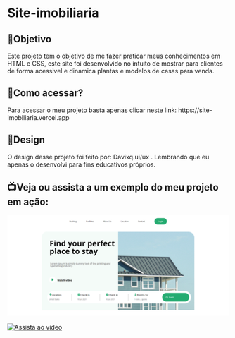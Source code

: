 # Site-imobiliaria

## :mag_right:Objetivo
<p> Este projeto tem o objetivo de me fazer praticar meus conhecimentos em HTML e CSS, este site foi desenvolvido no intuito de mostrar para clientes de forma acessivel e dinamica plantas e modelos de casas para venda.</p>

## :open_file_folder:Como acessar?
<p> Para acessar o meu projeto basta apenas clicar neste link: https://site-imobiliaria.vercel.app </p>

## :art:Design
<p> O design desse projeto foi feito por: Davixq.ui/ux . Lembrando que eu apenas o desenvolvi para fins educativos próprios. </p>

## :tv:Veja ou assista a um exemplo do meu projeto em ação:

![](https://github.com/MatheusSMarruda/site-imobiliaria/blob/master/site-imobiliaria.png?raw=true)

[![Assista ao vídeo](https://img.youtube.com/vi/{https://youtu.be/q2_D6wIBqQg}/0.jpg)](https://www.youtube.com/watch?v={https://youtu.be/q2_D6wIBqQg})
